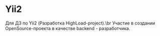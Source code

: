 # Yii2
Для ДЗ по Yii2 (Разработка HighLoad-project).\br
Участие в создании OpenSource-проекта в качестве backend - разработчика.
